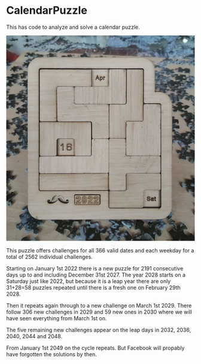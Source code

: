 # CalendarPuzzle
This has code to analyze and solve a calendar puzzle.

![Puzzle](image.jpg)

This puzzle offers challenges for all 366 valid dates and each weekday for a total of 2562 individual challenges.

Starting on January 1st 2022 there is a new puzzle for 2191 consecutive days up to and including December 31st 2027. 
The year 2028 starts on a Saturday just like 2022, but because it is a leap year there are only 31+28=58 puzzles repeated until
there is a fresh one on February 29th 2028. 

Then it repeats again through to a new challenge on March 1st 2029. There follow 306 new challenges in 2029 and 59 new ones in 2030 
where we will have seen everything from March 1st on.

The five remaining new challenges appear on the leap days in 2032, 2036, 2040, 2044 and 2048.

From January 1st 2049 on the cycle repeats. But Facebook will propably have forgotten the solutions by then.
